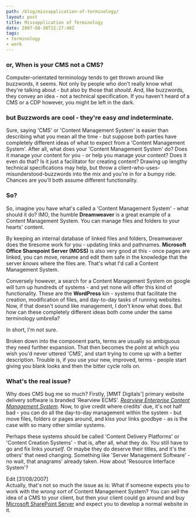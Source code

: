 ```yaml
---
path: /blog/missapplication-of-terminology/
layout: post
title: Missapplication of Terminology
date: 2007-08-30T22:27:40Z
tags:
- terminology
- work
---
```


### or, When is your CMS not a CMS?

Computer-orientated terminology tends to get thrown around like buzzwords, it seems. Not only by people who don't really know what they're talking about - but also by those that _should_. And, like buzzwords, they convey an idea - not a technical specification. If you haven't heard of a CMS or a CDP however, you might be left in the dark.

### but Buzzwords are cool - they're easy _and_ indeterminate.

Sure, saying 'CMS' or 'Content Management System' is easier than describing what you mean all the time - but suppose both parties have completely different ideas of what to expect from a 'Content Management System'. After all, what does your 'Content Management System' do? Does it manage your content for you - or help you manage your content? Does it even do that? Is it just a facilitator for creating content? Drawing up lengthy technical specifications may help, but throw a client-who-uses-misunderstood-buzzwords into the mix and you're in for a bumpy ride. Chances are you'll both assume different functionality.

### So?

So, imagine you have what's called a 'Content Management System' - what should it do? IMO, the humble **Dreamweaver** is a great example of a Content Management System. You can manage files and folders to your hearts' content.

By keeping an internal database of linked files and folders, Dreamweaver does the tiresome work for you - updating links and pathnames. **Microsoft Office Sharepoint Server (MOSS)** is also very good at this - once pages are linked, you can move, rename and edit them safe in the knowledge that the server _knows_ where the files are. That's what I'd call a Content Management System.

Conversely however, a search for a Content Management System on google will turn up hundreds of systems - and yet none will offer this kind of functionality. These are the **WordPress** kin - systems that facilitate the creation, modification of files, and day-to-day tasks of running websites. Now, if that doesn't sound like management, I don't know what does. But how can these completely different ideas both come under the same terminology umbrella?

In short, I'm not sure.

Broken down into the component parts, terms are usually so ambiguous they need further expansion. That then becomes the point at which you wish you'd never uttered 'CMS', and start trying to come up with a better description. Trouble is, if you use your new, improved, terms - people start giving you blank looks and then the bitter cycle rolls on.

### What's the real issue?

Why does CMS bug me so much? Firstly, \[MMT Digitals'\] primary website delivery software is branded 'Rearview ECMS'. [_Rearview Enterprise Content Management System_](http://www.mmtdigital.co.uk/RVE83ccb8f256114809ae39c32676211138,,.aspx "Open link in a new window"). Now, to give credit where credits' due, it's not half bad - you can do all the day-to-day management within the system - but move files, folders or pages around, and kiss your links goodbye - as is the case with so many other similar systems.

Perhaps these systems should be called 'Content Delivery Platforms' or 'Content Creation Systems' - that is, after all, what they do. _You_ still have to go and fix links _yourself_. Or maybe they do deserve their titles, and it's the others' that need changing. Something like 'Server Management Software' - no wait, that anagrams' already taken. How about 'Resource Interface System'?

Edit \[31/08/2007\]  
Actually, that's not so much the issue as is: What if someone expects you to work with the _wrong sort_ of Content Management System? You can sell the idea of a CMS to your client, but then your client could go around and buy [Microsoft SharePoint Server](http://office.microsoft.com/en-gb/sharepointserver/HA101656531033.aspx) and expect you to develop a normal website in it.